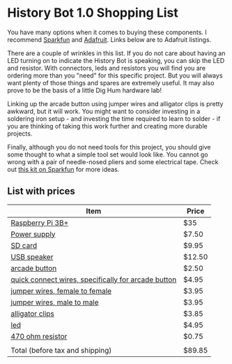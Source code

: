 # History Bot 1.0 Shopping List

You have many options when it comes to buying these components. 
I recommend [Sparkfun](https://www.sparkfun.com) and [Adafruit](https://www.adafruit.com). Links below are to Adafruit listings.

There are a couple of wrinkles in this list. 
If you do not care about having an LED turning on to indicate the History Bot is speaking, you can skip the LED and resistor. 
With connectors, leds and resistors you will find you are ordering more than you "need" for this specific project.
But you will always want plenty of those things and spares are extremely useful. 
It may also prove to be the basis of a little Dig Hum hardware lab!

Linking up the arcade button using jumper wires and alligator clips is pretty awkward, but it will work. 
You might want to consider investing in a soldering iron setup - and investing the time required to learn to solder - if you are thinking of taking this work further and creating more durable projects.

Finally, although you do not need tools for this project, you should give some thought to what a simple tool set would look like.
You cannot go wrong with a pair of needle-nosed pliers and some electrical tape. 
Check out [this kit on Sparkfun](https://www.sparkfun.com/products/14681) for more ideas. 

## List with prices

| Item             | Price     |
|------------------|-----------|
| [Raspberry Pi 3B+](https://www.adafruit.com/product/3775)     | $35
| [Power supply](https://www.adafruit.com/product/1995)     | $7.50
| [SD card](https://www.adafruit.com/product/1294)          | $9.95
| [USB speaker](https://www.adafruit.com/product/3369)      | $12.50
| [arcade button](https://www.adafruit.com/product/3489)    | $2.50
| [quick connect wires, specifically for arcade button](https://www.adafruit.com/product/3835) | $4.95
| [jumper wires, female to female](https://www.adafruit.com/product/794)     | $3.95
| [jumper wires, male to male](https://www.adafruit.com/product/758) | $3.95
| [alligator clips](https://www.adafruit.com/product/1008) | $3.85
| [led](https://www.adafruit.com/product/4203) | $4.95
| [470 ohm resistor](https://www.adafruit.com/product/2781)         | $0.75
|                  |
| Total (before tax and shipping)            | $89.85


